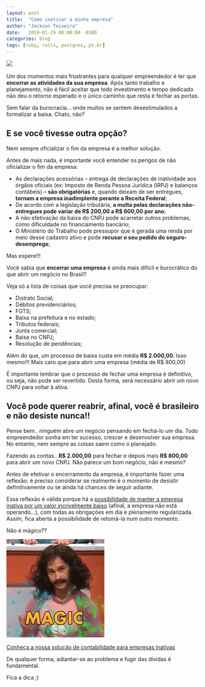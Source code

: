 ```yaml
---
layout: post
title:  "Como inativar a minha empresa"
author: "Jackson Teixeira"
date:   2019-01-29 08:00:00 -0300
categories: blog
tags: [ruby, rails, postgres, pt-br]
---
```


<p class="text-center">
  <img src="/assets/images/posts/man-in-black-shirt-and-gray-denim-pants-sitting-on-gray-1134204.jpg" class="img-fluid img-banner">
</p>

Um dos momentos mais frustrantes para qualquer empreendedor é ter que **encerrar as atividades da sua empresa**. Após tanto trabalho e planejamento, não é fácil aceitar que todo investimento e tempo dedicado não deu o retorno esperado e o único caminho que resta é fechar as portas.

Sem falar da burocracia... onde muitos se sentem desestimulados a formalizar a baixa. Chato, não?

## E se você tivesse outra opção?

Nem sempre oficializar o fim da empresa é a melhor solução.

<!--break-->

Antes de mais nada, é importante você entender os perigos de não oficializar o fim da empresa:

- As declarações acessórias – entrega de declarações de inatividade aos órgãos oficiais (ex: Imposto de Renda Pessoa Jurídica (IRPJ) e balanços contábeis) – **são obrigatórias** e, quando deixam de ser entregues, **tornam a empresa inadimplente perante a Receita Federal**;
- De acordo com a legislação tributária, **a multa pelas declarações não-entregues pode variar de R$ 200,00 a R$ 600,00 por ano**;
- A não efetivação da baixa do CNPJ pode acarretar outros problemas, como dificuldade no financiamento bancário;
- O Ministério do Trabalho pode pressupor que é gerada uma renda por meio desse cadastro ativo e pode **recusar o seu pedido do seguro-desemprego**;

Mas espere!!!

Você sabia que **encerrar uma empresa** é ainda mais difícil e burocrático do que abrir um negócio no Brasil?

Veja só a lista de coisas que você precisa se preocupar:

- Distrato Social;
- Débitos previdenciários;
- FGTS;
- Baixa na prefeitura e no estado;
- Tributos federais;
- Junta comercial;
- Baixa no CNPJ;
- Resolução de pendências;

Além do que, um processo de baixa custa em média **R$ 2.000,00**. Isso mesmo!!! Mais caro que para abrir uma empresa (média de R$ 800,00)

É importante lembrar que o processo de fechar uma empresa é definitivo, ou seja, não pode ser revertido. Desta forma, será necessário abrir um novo CNPJ para voltar à ativa.


## Você pode querer reabrir, afinal, você é brasileiro e não desiste nunca!!

Pense bem.. ninguém abre um negócio pensando em fechá-lo um dia. Todo empreendedor sonha em ter sucesso, crescer e desenvolver sua empresa. No entanto, nem sempre as coisas saem como o planejado.

Fazendo as contas.. **R$ 2.000,00** para fechar e depois mais **R$ 800,00** para abrir um novo CNPJ. Não parece um bom negócio, não é mesmo?

Antes de efetivar o encerramento da empresa, é importante fazer uma reflexão: é preciso considerar se realmente é o momento de desistir definitivamente ou se ainda há chances de seguir adiante.

Essa reflexão é válida porque há a <a href="https://pjpark.com.br">possibilidade de manter a empresa inativa por um valor incrivelmente baixo</a> (afinal, a empresa não está operando...), com todas as obrigações em dia e plenamente regularizada. Assim, fica aberta a possibilidade de retomá-la num outro momento.

Não é mágico??

<img src="/assets/images/posts/magic.gif">

<a href="https://pjpark.com.br">Conheça a nossa solução de contabilidade para empresas inativas</a>

De qualquer forma, adiantar-se ao problema e fugir das dívidas é fundamental.

Fica a dica ;)